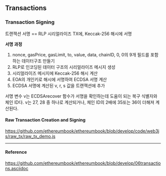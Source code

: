 ## Transactions

### Transaction Signing

트랜잭션 서명 == RLP 시리얼라이즈 TX에, Keccak-256 해시에 서명



**서명 과정**

1. nonce, gasPrice, gasLimit, to, value, data, chainID, 0, 0의 9개 필드를 포함하는 데이터구조 만들기
2. RLP로 인코딩된 데이터 구조의 시리얼라이즈 메시지 생성
3. 시리얼라이즈 메시지에 Keccak-256 해시 계산
4. EOA의 개인키로 해시에 서명하여 ECDSA 서명 계산
5. ECDSA 서명에 계산된 v, r, s 값을 트랜잭션에 추가



서명 변수 v는 ECDSArecover 함수가 서명을 확인하는데 도움이 되는 복구 식별자와 체인 ID다. v는 27, 28 중 하나로 계산되거나, 체인 ID의 2배에 35또는 36이 더해져 계산된다. 





#### Raw Transaction Creation and Signing

https://github.com/ethereumbook/ethereumbook/blob/develop/code/web3js/raw_tx/raw_tx_demo.js









---

#### Reference

https://github.com/ethereumbook/ethereumbook/blob/develop/06transactions.asciidoc